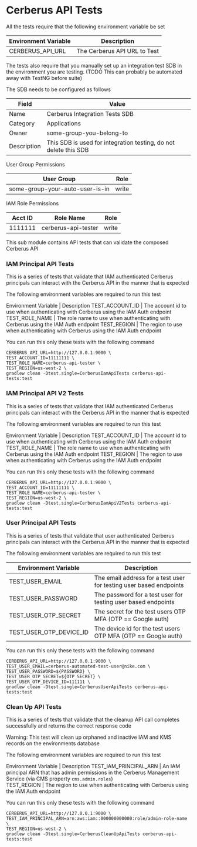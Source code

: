 # Cerberus API Tests

All the tests require that the following environment variable be set

Environment Variable | Description
-------------------- | ------------------
CERBERUS_API_URL     | The Cerberus API URL to Test

The tests also require that you manually set up an integration test SDB in the environment you are testing.
(TODO This can probably be automated away with TestNG before suite)

The SDB needs to be configured as follows

Field       | Value
----------- | -----------------------------------------------------------------
Name        | Cerberus Integration Tests SDB 
Category    | Applications
Owner       | some-group-you-belong-to
Description | This SDB is used for integration testing, do not delete this SDB

User Group Permissions

User Group                      | Role
------------------------------- | -------
some-group-your-auto-user-is-in | write

IAM Role Permissions

Acct ID | Role Name           | Role
------- | ------------------- | -----
1111111 | cerberus-api-tester | write

This sub module contains API tests that can validate the composed Cerberus API

### IAM Principal API Tests

This is a series of tests that validate that IAM authenticated Cerberus principals can interact with the Cerberus API 
in the manner that is expected

The following environment variables are required to run this test

Environment Variable | Description
TEST_ACCOUNT_ID      | The account id to use when authenticating with Cerberus using the IAM Auth endpoint
TEST_ROLE_NAME       | The role name to use when authenticating with Cerberus using the IAM Auth endpoint
TEST_REGION          | The region to use when authenticating with Cerberus using the IAM Auth endpoint

You can run this only these tests with the following command

    CERBERUS_API_URL=http://127.0.0.1:9000 \
    TEST_ACCOUNT_ID=11111111 \
    TEST_ROLE_NAME=cerberus-api-tester \
    TEST_REGION=us-west-2 \
    gradlew clean -Dtest.single=CerberusIamApiTests cerberus-api-tests:test

### IAM Principal API V2 Tests

This is a series of tests that validate that IAM authenticated Cerberus principals can interact with the Cerberus API 
in the manner that is expected

The following environment variables are required to run this test

Environment Variable | Description
TEST_ACCOUNT_ID      | The account id to use when authenticating with Cerberus using the IAM Auth endpoint
TEST_ROLE_NAME       | The role name to use when authenticating with Cerberus using the IAM Auth endpoint
TEST_REGION          | The region to use when authenticating with Cerberus using the IAM Auth endpoint

You can run this only these tests with the following command

    CERBERUS_API_URL=http://127.0.0.1:9000 \
    TEST_ACCOUNT_ID=11111111 \
    TEST_ROLE_NAME=cerberus-api-tester \
    TEST_REGION=us-west-2 \
    gradlew clean -Dtest.single=CerberusIamApiV2Tests cerberus-api-tests:test

### User Principal API Tests

This is a series of tests that validate that user authenticated Cerberus principals can interact with the Cerberus API 
in the manner that is expected

The following environment variables are required to run this test

Environment Variable    | Description
----------------------- | ------------------------------------------------------------------
TEST_USER_EMAIL         | The email address for a test user for testing user based endpoints
TEST_USER_PASSWORD      | The password for a test user for testing user based endpoints
TEST_USER_OTP_SECRET    | The secret for the test users OTP MFA (OTP == Google auth)
TEST_USER_OTP_DEVICE_ID | The device id for the test users OTP MFA (OTP == Google auth)

You can run this only these tests with the following command

    CERBERUS_API_URL=http://127.0.0.1:9000 \
    TEST_USER_EMAIL=cerberus-automated-test-user@nike.com \
    TEST_USER_PASSWORD=${PASSWORD} \
    TEST_USER_OTP_SECRET=${OTP_SECRET} \
    TEST_USER_OTP_DEVICE_ID=111111 \
    gradlew clean -Dtest.single=CerberusUserApiTests cerberus-api-tests:test
       
### Clean Up API Tests

This is a series of tests that validate that the cleanup API call completes successfully and returns the correct response code

Warning: This test will clean up orphaned and inactive IAM and KMS records on the environments database 

The following environment variables are required to run this test

Environment Variable     | Description
TEST_IAM_PRINCIPAL_ARN   | An IAM principal ARN that has admin permissions in the Cerberus Management Service (via CMS property `cms.admin.roles`)  
TEST_REGION              | The region to use when authenticating with Cerberus using the IAM Auth endpoint

You can run this only these tests with the following command

    CERBERUS_API_URL=http://127.0.0.1:9000 \
    TEST_IAM_PRINCIPAL_ARN=arn:aws:iam::000000000000:role/admin-role-name \
    TEST_REGION=us-west-2 \
    gradlew clean -Dtest.single=CerberusCleanUpApiTests cerberus-api-tests:test